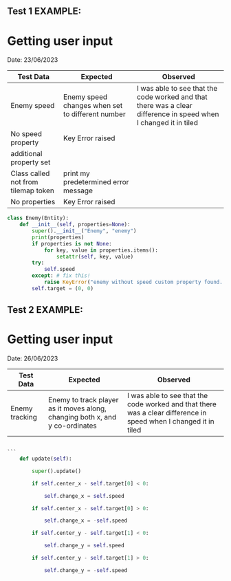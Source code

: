 ## Test 1 EXAMPLE:
# Getting user input

Date: 
23/06/2023

| Test Data                           | Expected                                         | Observed                                                                                                         |
| ----------------------------------- | ------------------------------------------------ | ---------------------------------------------------------------------------------------------------------------- |
| Enemy speed                         | Enemy speed changes when set to different number | I was able to see that the code worked and that there was a clear difference in speed when I changed it in tiled |
| No speed property                   | Key Error raised                                 |                                                                                                                  |
| additional property set             |                                                  |                                                                                                                  |
| Class called not from tilemap token | print my predetermined error message                                               |                                                                                                                  |
| No properties                       | Key Error raised                                                 |                                                                                                                  |

```python
class Enemy(Entity):
    def __init__(self, properties=None):
        super().__init__("Enemy", "enemy")
        print(properties)
        if properties is not None:
            for key, value in properties.items():
                setattr(self, key, value)
        try:
            self.speed
        except: # fix this!
            raise KeyError("enemy without speed custom property found. Check tilemap")
        self.target = (0, 0)
```



## Test 2 EXAMPLE:
# Getting user input

Date: 26/06/2023


| Test Data    | Expected                                        | Observed                        |
| -------------| ------------------------------------------------| ------------------------------- |
| Enemy tracking | Enemy to track player as it moves along, changing both x, and y co-ordinates| I was able to see that the code worked and that there was a clear difference in speed when I changed it in tiled



``````python

```
    def update(self):

        super().update()

        if self.center_x - self.target[0] < 0:

            self.change_x = self.speed

        if self.center_x - self.target[0] > 0:

            self.change_x = -self.speed

        if self.center_y - self.target[1] < 0:

            self.change_y = self.speed

        if self.center_y - self.target[1] > 0:

            self.change_y = -self.speed